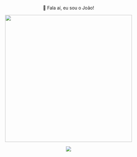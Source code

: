 <p align="center"> 👋 Fala aí, eu sou o João! </p>

<p align="center">
  <img src="https://i.gifer.com/Ao.gif" width="400"/>
</p>

<p align="center"> <img src="https://skillicons.dev/icons?i=vue,php,js,python,laravel,mysql,postgres" /> </p>
